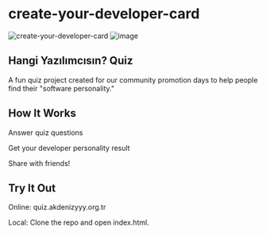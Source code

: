 # create-your-developer-card

![ create-your-developer-card]([chatgpt.com](https://chatgpt.com/))
![image](https://github.com/user-attachments/assets/a308e96a-d45b-4038-9f88-c77b818f91bd)

## Hangi Yazılımcısın? Quiz
A fun quiz project created for our community promotion days to help people find their "software personality."

## How It Works

Answer quiz questions

Get your developer personality result

Share with friends!

## Try It Out

Online: quiz.akdenizyyy.org.tr

Local: Clone the repo and open index.html.
